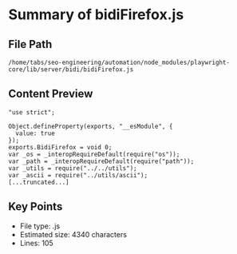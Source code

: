 # Summary of bidiFirefox.js
  
## File Path
`/home/tabs/seo-engineering/automation/node_modules/playwright-core/lib/server/bidi/bidiFirefox.js`

## Content Preview
```
"use strict";

Object.defineProperty(exports, "__esModule", {
  value: true
});
exports.BidiFirefox = void 0;
var _os = _interopRequireDefault(require("os"));
var _path = _interopRequireDefault(require("path"));
var _utils = require("../../utils");
var _ascii = require("../utils/ascii");
[...truncated...]
```

## Key Points
- File type: .js
- Estimated size: 4340 characters
- Lines: 105

